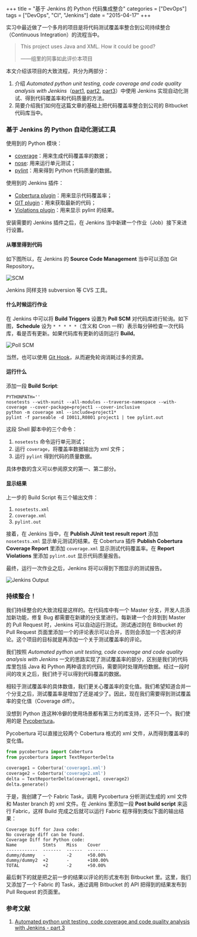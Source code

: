 +++
title       = "基于 Jenkins 的 Python 代码集成整合"
categories  = ["DevOps"]
tags        = ["DevOps", "CI", "Jenkins"]
date        = "2015-04-17"
+++

实习中最近做了一个多月的项目是将代码测试覆盖率整合到公司持续整合（Continuous Integration）的流程当中。
<!--more-->

> This project uses Java and XML. How it could be good?
>
>  ——组里的同事如此评价本项目

本文介绍该项目的大致流程，共分为两部分：

1. 介绍 *Automated python unit testing, code coverage and code quality analysis with Jenkins*（[part1](http://bhfsteve.blogspot.com/2012/04/automated-python-unit-testing-code.html), [part2](http://bhfsteve.blogspot.com/2012/04/automated-python-unit-testing-code_20.html), [part3](http://bhfsteve.blogspot.com/2012/04/automated-python-unit-testing-code_27.html)）中使用 Jenkins 实现自动化测试、得到代码覆盖率和代码质量的方法。
2. 简要介绍我们如何在这篇文章的基础上把代码覆盖率整合到公司的 Bitbucket 代码库当中。

### 基于 Jenkins 的 Python 自动化测试工具

使用到的 Python 模块：

* [coverage](http://nedbatchelder.com/code/coverage/)：用来生成代码覆盖率的数据；
* [nose](https://nose.readthedocs.org/en/latest/): 用来运行单元测试；
* [pylint](http://www.pylint.org)：用来得到 Python 代码质量的数据。

使用到的 Jenkins 插件：

* [Cobertura plugin](https://wiki.jenkins-ci.org/display/JENKINS/Cobertura+Plugin)：用来显示代码覆盖率；
* [GIT plugin](https://wiki.jenkins-ci.org/display/JENKINS/Git+Plugin)：用来获取最新的代码；
* [Violations plugin](https://wiki.jenkins-ci.org/display/JENKINS/Violations)：用来显示 pylint 的结果。

安装需要的 Jenkins 插件之后，在 Jenkins 当中新建一个作业（Job）接下来进行设置。

#### 从哪里得到代码

如下图所以，在 Jenkins 的 **Source Code Management** 当中可以添加 Git Repository。

![SCM](http://2.bp.blogspot.com/-hDwb_sbJZHk/T5lzDbCT76I/AAAAAAAAADg/adELp3TAeV8/s1600/Source+code.png)

Jenkins 同样支持 subversion 等 CVS 工具。

#### 什么时候运行作业

在 Jenkins 中可以将 **Build Triggers** 设置为 **Poll SCM** 对代码库进行轮询。如下图，**Schedule** 设为 `* * * * *`（含义和 Cron 一样）表示每分钟检查一次代码库，看是否有更新。如果代码库有更新的话则运行 **Build**。

![Poll SCM](http://3.bp.blogspot.com/-DewpmzsyWZo/T5lzXqPVOlI/AAAAAAAAADo/OA2Fxd1YTzY/s1600/Build+triggers.png)

当然，也可以使用 [Git Hook](http://git-scm.com/book/zh/v2/Customizing-Git-Git-Hooks)，从而避免轮询消耗过多的资源。

#### 运行什么

添加一段 **Build Script**:

```shell
PYTHONPATH=''
nosetests --with-xunit --all-modules --traverse-namespace --with-coverage --cover-package=project1 --cover-inclusive
python -m coverage xml --include=project1*
pylint -f parseable -d I0011,R0801 project1 | tee pylint.out
```

这段 Shell 脚本中的三个命令：

1. `nosetests` 命令运行单元测试；
2. 运行 `coverage`，将覆盖率数据输出为 xml 文件；
3. 运行 `pylint` 得到代码的质量数据。

具体参数的含义可以参阅原文的第一、第二部分。

#### 显示结果

上一步的 Build Script 有三个输出文件：

1. `nosetests.xml`
2. `coverage.xml`
3. `pylint.out`

接着，在 Jenkins 当中，在 **Publish JUnit test result report** 添加 `nosetests.xml` 显示单元测试的结果。在 Cobertura 插件 **Publish Cobertura Coverage Report** 里添加 `coverage.xml` 显示测试代码覆盖率。在 **Report Violations** 里添加 `pylint.out` 显示代码质量报告。

最终，运行一次作业之后，Jenkins 将可以得到下图显示的测试报告。

![Jenkins Output](http://4.bp.blogspot.com/-f_YtJcTOQ64/T5qnlOiE35I/AAAAAAAAAF8/l5Nl_YvRSuM/s1600/jenkins+after+logout+added.png)

### 持续整合！

我们持续整合的大致流程是这样的。在代码库中有一个 Master 分支，开发人员添加新功能，修复 Bug 都需要在新建的分支里进行。每新建一个合并到到 Master 的 Pull Request 时，Jenkins 可以自动运行测试。测试通过则在 Bitbucket 的 Pull Request 页面里添加一个的评论表示可以合并，否则会添加一个否决的评论。这个项目的目标就是再添加一个关于测试覆盖率的评论。

我们按照 *Automated python unit testing, code coverage and code quality analysis with Jenkins* 一文的思路实现了测试覆盖率的部分，区别是我们的代码库里包括 Java 和 Python 两种语言的代码，需要同时处理两份数据。经过一段时间的攻关之后，我们终于可以得到代码覆盖的数据。

相较于测试覆盖率的具体数值，我们更关心覆盖率的变化值。我们希望知道合并一个分支之后，测试覆盖率是增加了还是减少了。因此，现在我们需要得到测试覆盖率的变化值（Coverage diff）。

没想到 Python 连这种冷僻的使用场景都有第三方的库支持，还不只一个。我们使用的是 [Pycobertura](https://github.com/SurveyMonkey/pycobertura)。

Pycobertura 可以直接比较两个 Cobertura 格式的 xml 文件，从而得到覆盖率的变化值。

```python
from pycobertura import Cobertura
from pycobertura import TextReporterDelta

coverage1 = Cobertura('coverage1.xml')
coverage2 = Cobertura('coverage2.xml')
delta = TextReporterDelta(coverage1, coverage2)
delta.generate()
```

于是，我创建了一个 Fabric Task，调用 Pycobertura 分析测试生成的 xml 文件和 Master branch 的 xml 文件。在 Jenkins 里添加一段 **Post build script** 来运行 Fabric，这样 Build 完成之后就可以运行 Fabric 程序得到类似下面的输出结果：

```
Coverage Diff for Java code:
No coverage diff can be found.
Coverage Diff for Python code:
Name          Stmts    Miss    Cover
------------  -------  ------  --------
dummy/dummy   -        -2      +50.00%
dummy/dummy2  +2       -       +100.00%
TOTAL         +2       -2      +50.00%
```

最后剩下的就是把之前一步的结果以评论的形式发布到 Bitbucket 里。这里，我们又添加了一个 Fabric 的 Task，通过调用 Bitbucket 的 API 把得到的结果发布到 Pull Request 的页面里。

### 参考文献

1. [Automated python unit testing, code coverage and code quality analysis with Jenkins - part 3](http://bhfsteve.blogspot.com/2012/04/automated-python-unit-testing-code_27.html)
